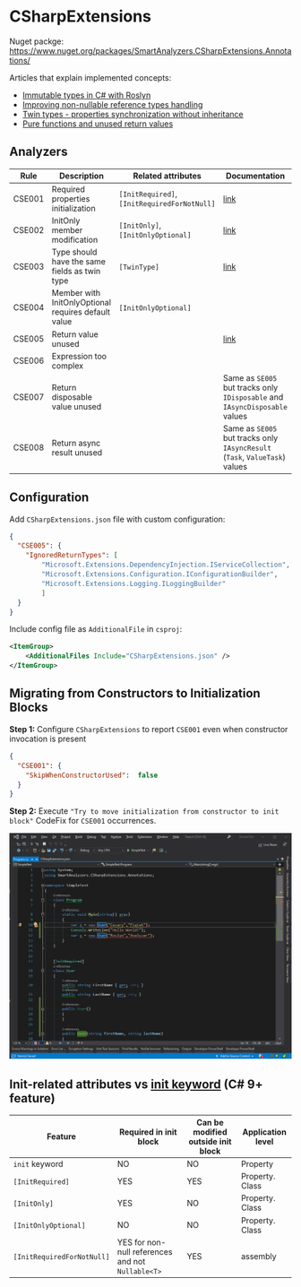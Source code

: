 # CSharpExtensions

Nuget packge: https://www.nuget.org/packages/SmartAnalyzers.CSharpExtensions.Annotations/

Articles that explain implemented concepts:
- [Immutable types in C# with Roslyn](https://cezarypiatek.github.io/post/immutable-types-with-roslyn/)
- [Improving non-nullable reference types handling](https://cezarypiatek.github.io/post/better-non-nullable-handling/)
- [Twin types - properties synchronization without inheritance](https://cezarypiatek.github.io/post/csharp-twin-types/)
- [Pure functions and unused return values](https://cezarypiatek.github.io/post/pure-functions-and-unused-return-value/)

## Analyzers

|Rule|Description| Related attributes|Documentation|
|----|-----------|-------------------|-------------|
|CSE001|Required properties initialization| `[InitRequired]`, `[InitRequiredForNotNull]` | [link](https://cezarypiatek.github.io/post/immutable-types-with-roslyn/#convenient-initialization) |
|CSE002|InitOnly member modification |`[InitOnly]`, `[InitOnlyOptional]`| [link](https://cezarypiatek.github.io/post/immutable-types-with-roslyn/#full-immutability) |
|CSE003|Type should have the same fields as twin type| `[TwinType]` | [link](https://cezarypiatek.github.io/post/csharp-twin-types/#the-solution-extending-c-rules-with-custom-analyzer)|
|CSE004| Member with InitOnlyOptional requires default value| `[InitOnlyOptional]` ||
|CSE005| Return value unused | | [link](https://cezarypiatek.github.io/post/pure-functions-and-unused-return-value/)|
|CSE006| Expression too complex | | |
|CSE007| Return disposable value unused | | Same as `SE005` but tracks only `IDisposable` and `IAsyncDisposable` values |
|CSE008| Return async result unused | | Same as `SE005` but tracks only `IAsyncResult` (`Task`, `ValueTask`) values |


## Configuration

Add `CSharpExtensions.json` file with custom configuration:

```json
{
  "CSE005": {
    "IgnoredReturnTypes": [ 
        "Microsoft.Extensions.DependencyInjection.IServiceCollection",
        "Microsoft.Extensions.Configuration.IConfigurationBuilder",
        "Microsoft.Extensions.Logging.ILoggingBuilder"
        ] 
  } 
}
```

Include config file as `AdditionalFile` in `csproj`:

```xml
<ItemGroup>
    <AdditionalFiles Include="CSharpExtensions.json" />
</ItemGroup>
```

## Migrating from Constructors to Initialization Blocks

**Step 1:** Configure `CSharpExtensions` to report `CSE001` even when constructor invocation is present

```json
{
  "CSE001": {
    "SkipWhenConstructorUsed":  false 
  } 
}
```

**Step 2:** Execute `"Try to move initialization from constructor to init block"` CodeFix for `CSE001` occurrences.

![](/doc/constructor_to_init.gif)

## Init-related attributes vs [init keyword](https://docs.microsoft.com/en-us/dotnet/csharp/language-reference/keywords/init) (C# 9+ feature)

|Feature | Required in init block | Can be modified outside init block| Application level|
|----|----|---|---|
| `init` keyword | NO | NO| Property|
|`[InitRequired]`| YES | YES | Property. Class|
|`[InitOnly]`| YES | NO | Property. Class|
|`[InitOnlyOptional]`| NO | NO | Property. Class|
|`[InitRequiredForNotNull]`| YES for non-null references and not `Nullable<T>` | YES | assembly|
